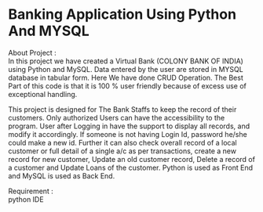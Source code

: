 # Banking Application Using Python And MYSQL
About Project : <br>
In this project we have created a Virtual Bank (COLONY BANK OF INDIA) using Python and MySQL. Data entered by the user are stored in MYSQL database in tabular form. Here We have done CRUD Operation. The Best Part of this code is that it is 100 % user friendly because of excess use of exceptional handling.

This project is designed for The Bank Staffs to keep the record of their customers. Only authorized Users can have the accessibility to the program. User after Logging in have the support to display all records, and modify it accordingly. If someone is not having Login Id, password he/she could make a new id. Further it can also check overall record of a local customer or full detail of a single a/c as per transactions, create a new record for new customer, Update an old customer record, Delete a record of a customer and Update Loans of the customer. Python is used as Front End and MySQL is used as Back End.

Requirement :<br>
python IDE
